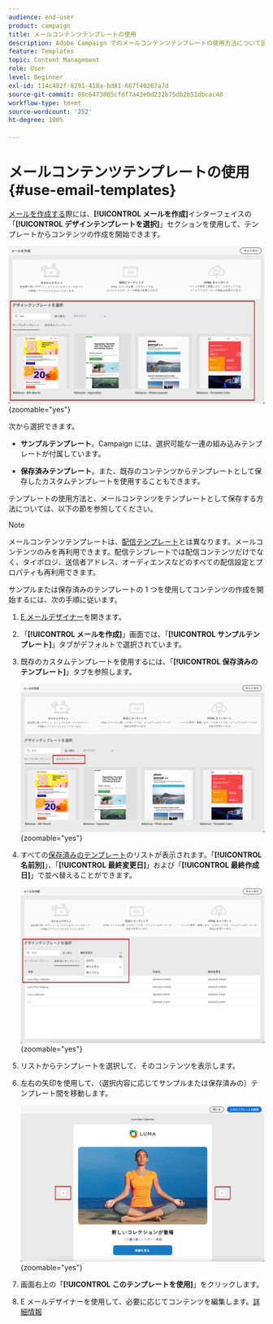 ```yaml
---
audience: end-user
product: campaign
title: メールコンテンツテンプレートの使用
description: Adobe Campaign でのメールコンテンツテンプレートの使用方法について説明します
feature: Templates
topic: Content Management
role: User
level: Beginner
exl-id: 114c482f-8291-418a-bd81-667f40267a7d
source-git-commit: 88c6473005cfdf7a43e0d232b75db2b51dbcac40
workflow-type: tm+mt
source-wordcount: '252'
ht-degree: 100%

---
```


# メールコンテンツテンプレートの使用 {#use-email-templates}

[メールを作成する](../email/create-email.md)際には、**[!UICONTROL メールを作成]**&#x200B;インターフェイスの「**[!UICONTROL デザインテンプレートを選択]**」セクションを使用して、テンプレートからコンテンツの作成を開始できます。

![](assets/email_designer-templates.png){zoomable="yes"}

次から選択できます。

* **サンプルテンプレート**。Campaign には、選択可能な一連の組み込みテンプレートが付属しています。

* **保存済みテンプレート**。また、既存のコンテンツからテンプレートとして保存したカスタムテンプレートを使用することもできます。

テンプレートの使用方法と、メールコンテンツをテンプレートとして保存する方法については、以下の節を参照してください。

>[!NOTE]
>
>メールコンテンツテンプレートは、[配信テンプレート](../msg/delivery-template.md)とは異なります。メールコンテンツのみを再利用できます。配信テンプレートでは配信コンテンツだけでなく、タイポロジ、送信者アドレス、オーディエンスなどのすべての配信設定とプロパティも再利用できます。

サンプルまたは保存済みのテンプレートの 1 つを使用してコンテンツの作成を開始するには、次の手順に従います。

1. [E メールデザイナー](create-email-content.md)を開きます。

1. 「**[!UICONTROL メールを作成]**」画面では、「**[!UICONTROL サンプルテンプレート]**」タブがデフォルトで選択されています。

1. 既存のカスタムテンプレートを使用するには、「**[!UICONTROL 保存済みのテンプレート]**」タブを参照します。

   ![](assets/email_designer-saved-templates-tab.png){zoomable="yes"}

1. すべての[保存済みのテンプレート](#save-as-template)のリストが表示されます。「**[!UICONTROL 名前別]**」、「**[!UICONTROL 最終変更日]**」および「**[!UICONTROL 最終作成日]**」で並べ替えることができます。

   ![](assets/email_designer-saved-templates.png){zoomable="yes"}

1. リストからテンプレートを選択して、そのコンテンツを表示します。

1. 左右の矢印を使用して、（選択内容に応じてサンプルまたは保存済みの）テンプレート間を移動します。

   ![](assets/email_designer-saved-templates-navigate.png){zoomable="yes"}

1. 画面右上の「**[!UICONTROL このテンプレートを使用]**」をクリックします。

1. E メールデザイナーを使用して、必要に応じてコンテンツを編集します。[詳細情報](create-email-content.md)

